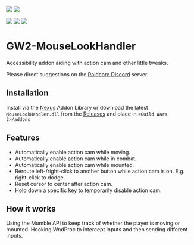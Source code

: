 [![](https://discordapp.com/api/guilds/410828272679518241/widget.png?style=banner2)](https://discord.gg/Mvk7W7gjE4)
[![](https://raidcore.gg/Resources/Images/Patreon.png)](https://www.patreon.com/bePatron?u=46163080)

![](https://img.shields.io/github/license/RaidcoreGG/GW2-MouseLookHandler?style=for-the-badge&labelColor=%23131519&color=%230F79AA)
![](https://img.shields.io/github/v/release/RaidcoreGG/GW2-MouseLookHandler?style=for-the-badge&labelColor=%23131519&color=%230F79AA)
![](https://img.shields.io/github/downloads/RaidcoreGG/GW2-MouseLookHandler/total?style=for-the-badge&labelColor=%23131519&color=%230F79AA)

# GW2-MouseLookHandler
Accessibility addon aiding with action cam and other little tweaks.

Please direct suggestions on the [Raidcore Discord](https://discord.gg/raidcore) server.

## Installation
Install via the [Nexus](https://raidcore.gg/Nexus) Addon Library or download the latest `MouseLookHandler.dll` from the [Releases](https://github.com/RaidcoreGG/GW2-MouseLookHandler/releases) and place in `<Guild Wars 2>/addons`

## Features
- Automatically enable action cam while moving.
- Automatically enable action cam while in combat.
- Automatically enable action cam while mounted.
- Reroute left-/right-click to another button while action cam is on. E.g. right-click to dodge.
- Reset cursor to center after action cam.
- Hold down a specific key to temporarily disable action cam.

## How it works
Using the Mumble API to keep track of whether the player is moving or mounted.
Hooking WndProc to intercept inputs and then sending different inputs.
